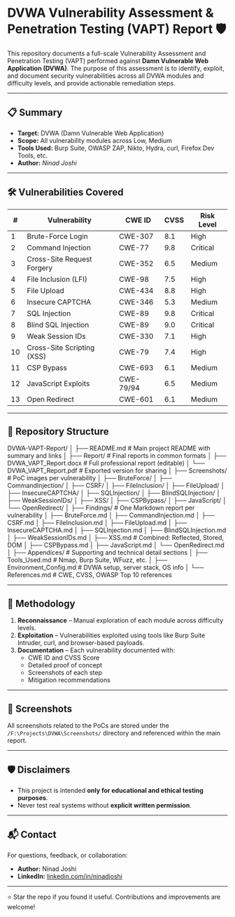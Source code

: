 # DVWA Vulnerability Assessment & Penetration Testing (VAPT) Report 🛡️

This repository documents a full-scale Vulnerability Assessment and Penetration Testing (VAPT) performed against **Damn Vulnerable Web Application (DVWA)**. The purpose of this assessment is to identify, exploit, and document security vulnerabilities across all DVWA modules and difficulty levels, and provide actionable remediation steps.

---

## 📋 Summary

- **Target:** DVWA (Damn Vulnerable Web Application)
- **Scope:** All vulnerability modules across Low, Medium
- **Tools Used:** Burp Suite, OWASP ZAP, Nikto, Hydra, curl, Firefox Dev Tools, etc.
- **Author:** *Ninad Joshi*

---

## 🛠️ Vulnerabilities Covered

| #  | Vulnerability                   | CWE ID  | CVSS  | Risk Level |
|----|--------------------------------|---------|-------|------------|
| 1  | Brute-Force Login              | CWE-307 | 8.1   | High       |
| 2  | Command Injection              | CWE-77  | 9.8   | Critical   |
| 3  | Cross-Site Request Forgery     | CWE-352 | 6.5   | Medium     |
| 4  | File Inclusion (LFI)           | CWE-98  | 7.5   | High       |
| 5  | File Upload                    | CWE-434 | 8.8   | High       |
| 6  | Insecure CAPTCHA               | CWE-346 | 5.3   | Medium     |
| 7  | SQL Injection                  | CWE-89  | 9.8   | Critical   |
| 8  | Blind SQL Injection            | CWE-89  | 9.0   | Critical   |
| 9  | Weak Session IDs               | CWE-330 | 7.1   | High       |
| 10 | Cross-Site Scripting (XSS)     | CWE-79  | 7.4   | High       |
| 11 | CSP Bypass                     | CWE-693 | 6.1   | Medium     |
| 12 | JavaScript Exploits            | CWE-79/94 | 6.5 | Medium     |
| 13 | Open Redirect                  | CWE-601 | 6.1   | Medium     |

---

## 📁 Repository Structure

DVWA-VAPT-Report/
│
├── README.md                             # Main project README with summary and links
│
├── Report/                               # Final reports in common formats
│   ├── DVWA_VAPT_Report.docx             # Full professional report (editable)
│   └── DVWA_VAPT_Report.pdf              # Exported version for sharing
│
├── Screenshots/                          # PoC images per vulnerability
│   ├── BruteForce/
│   ├── CommandInjection/
│   ├── CSRF/
│   ├── FileInclusion/
│   ├── FileUpload/
│   ├── InsecureCAPTCHA/
│   ├── SQLInjection/
│   ├── BlindSQLInjection/
│   ├── WeakSessionIDs/
│   ├── XSS/
│   ├── CSPBypass/
│   ├── JavaScript/
│   └── OpenRedirect/
│
├── Findings/                             # One Markdown report per vulnerability
│   ├── BruteForce.md
│   ├── CommandInjection.md
│   ├── CSRF.md
│   ├── FileInclusion.md
│   ├── FileUpload.md
│   ├── InsecureCAPTCHA.md
│   ├── SQLInjection.md
│   ├── BlindSQLInjection.md
│   ├── WeakSessionIDs.md
│   ├── XSS.md                            # Combined: Reflected, Stored, DOM
│   ├── CSPBypass.md
│   ├── JavaScript.md
│   └── OpenRedirect.md
│
├── Appendices/                           # Supporting and technical detail sections
│   ├── Tools_Used.md                     # Nmap, Burp Suite, WFuzz, etc.
│   ├── Environment_Config.md             # DVWA setup, server stack, OS info
│   └── References.md                     # CWE, CVSS, OWASP Top 10 references


---

## 🧪 Methodology

1. **Reconnaissance** – Manual exploration of each module across difficulty levels.
2. **Exploitation** – Vulnerabilities exploited using tools like Burp Suite Intruder, curl, and browser-based payloads.
3. **Documentation** – Each vulnerability documented with:
   - CWE ID and CVSS Score
   - Detailed proof of concept
   - Screenshots of each step
   - Mitigation recommendations

---

## 📸 Screenshots

All screenshots related to the PoCs are stored under the `/F:\Projects\DVWA\Screenshots/` directory and referenced within the main report.

---

## 🛡️ Disclaimers

- This project is intended **only for educational and ethical testing purposes**.
- Never test real systems without **explicit written permission**.

---

## 📬 Contact

For questions, feedback, or collaboration:
- **Author:** Ninad Joshi
- **LinkedIn:** [linkedin.com/in/ninadjoshi](https://www.linkedin.com/in/ninadjoshi)

---

⭐️ Star the repo if you found it useful. Contributions and improvements are welcome!
